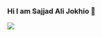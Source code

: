 ### Hi I am Sajjad Ali Jokhio 👋

<!--
**sajjadalijokhio/sajjadalijokhio** is a ✨ _special_ ✨ repository because its `README.md` (this file) appears on your GitHub profile.

Here are some ideas to get you started:

- 🔭 I’m currently working on ...
- 🌱 I’m currently learning ...
- 👯 I’m looking to collaborate on ...
- 🤔 I’m looking for help with ...
- 💬 Ask me about ...
- 📫 How to reach me: ...
- 😄 Pronouns: ...
- ⚡ Fun fact: ...
-->
<img src = "https://github-readme-stats.vercel.app/api?username=sajjadalijokhio&&show_icons=true&title_color=ffffff&icon_color=bb2acf&text_color=daf7dc&bg_color=151515">

